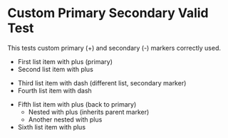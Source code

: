 # Custom Primary Secondary Valid Test

This tests custom primary (+) and secondary (-) markers correctly used.

+ First list item with plus (primary)
+ Second list item with plus

- Third list item with dash (different list, secondary marker)
- Fourth list item with dash

+ Fifth list item with plus (back to primary)
  + Nested with plus (inherits parent marker)
  + Another nested with plus
+ Sixth list item with plus
